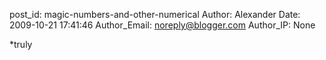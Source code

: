 post_id: magic-numbers-and-other-numerical
Author: Alexander
Date: 2009-10-21 17:41:46
Author_Email: noreply@blogger.com
Author_IP: None

*truly
